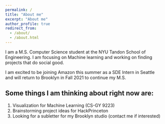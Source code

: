```yaml
---
permalink: /
title: "About me"
excerpt: "About me"
author_profile: true
redirect_from: 
  - /about/
  - /about.html
---
```


I am a M.S. Computer Science student at the NYU Tandon School of Engineering. I am focusing on Machine learning and working on finding projects that do social good. 

I am excited to be joining Amazon this summer as a SDE Intern in Seattle and will return to Brooklyn in Fall 2021 to continue my M.S.


Some things I am thinking about right now are:
------
1. Visualization for Machine Learning (CS-GY 9223)
1. Brainstorming project ideas for HackPrinceton
1. Looking for a subletter for my Brooklyn studio (contact me if interested)



